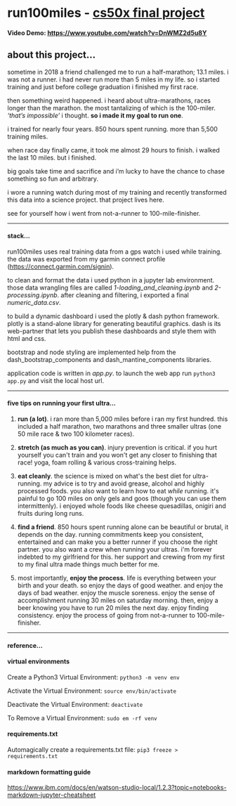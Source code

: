 # run100miles - [cs50x final project](https://github.com/mikeygough/cs50x)
#### Video Demo: https://www.youtube.com/watch?v=DnWMZ2d5u8Y

## about this project...

sometime in 2018 a friend challenged me to run a half-marathon; 13.1 miles. i was not a runner. i had never run more than 5 miles in my life. so i started training and just before college graduation i finished my first race.

then something weird happened. i heard about ultra-marathons, races longer than the marathon. the most tantalizing of which is the 100-miler. _‘that’s impossible’_ i thought. __so i made it my goal to run one__.

i trained for nearly four years. 850 hours spent running. more than 5,500 training miles.

when race day finally came, it took me almost 29 hours to finish. i walked the last 10 miles. but i finished. 

big goals take time and sacrifice and i’m lucky to have the chance to chase something so fun and arbitrary.

i wore a running watch during most of my training and recently transformed this data into a science project. that project lives here. 

see for yourself how i went from not-a-runner to 100-mile-finisher. 

***

#### stack...

run100miles uses real training data from a gps watch i used while training. the data was exported from my garmin connect profile 
(https://connect.garmin.com/signin).

to clean and format the data i used python in a jupyter lab environment. those data wrangling files are called *1-loading_and_cleaning.ipynb* and *2-processing.ipynb*. after cleaning and filtering, i exported a final *numeric_data.csv*.

to build a dynamic dashboard i used the plotly & dash python framework. plotly is a stand-alone library for generating beautiful graphics. dash is its web-partner that lets you publish these dashboards and style them with html and css. 

bootstrap and node styling are implemented help from the dash_bootstrap_components and dash_mantine_components libraries.

application code is written in *app.py*. to launch the web app run ```python3 app.py``` and visit the local host url.

***

#### five tips on running your first ultra...

1. __run (a lot)__. i ran more than 5,000 miles before i ran my first hundred. this included a half marathon, two marathons and three smaller ultras (one 50 mile race & two 100 kilometer races).

2. __stretch (as much as you can)__. injury prevention is critical. if you hurt yourself you can't train and you won't get any closer to finishing that race! yoga, foam rolling & various cross-training helps.

3. __eat cleanly__. the science is mixed on what's the best diet for ultra-running. my advice is to try and avoid grease, alcohol and highly processed foods. you also want to learn how to eat _while_ running. it's painful to go 100 miles on only gels and goos (though you can use them intermittenly). i enjoyed whole foods like cheese quesadillas, onigiri and fruits during long runs.

4. __find a friend__. 850 hours spent running alone can be beautiful or brutal, it depends on the day. running commitments keep you consistent, entertained and can make you a better runner if you choose the right partner. you also want a crew when running your ultras. i'm forever indebted to my girlfriend for this. her support and crewing from my first to my final ultra made things much better for me.

5. most importantly, __enjoy the process__. life is everything between your birth and your death. so enjoy the days of good weather. and enjoy the days of bad weather. enjoy the muscle soreness. enjoy the sense of accomplishment running 30 miles on saturday morning. then, enjoy a beer knowing you have to run 20 miles the next day. enjoy finding consistency. enjoy the process of going from not-a-runner to 100-mile-finisher.

***

#### reference...

#### virtual environments
Create a Python3 Virtual Environment: 
```python3 -m venv env```

Activate the Virtual Environment:
```source env/bin/activate```

Deactivate the Virtual Environment:
```deactivate```

To Remove a Virtual Environment:
```sudo em -rf venv```

#### requirements.txt
Automagically create a requirements.txt file:
```pip3 freeze > requirements.txt```

#### markdown formatting guide
https://www.ibm.com/docs/en/watson-studio-local/1.2.3?topic=notebooks-markdown-jupyter-cheatsheet
